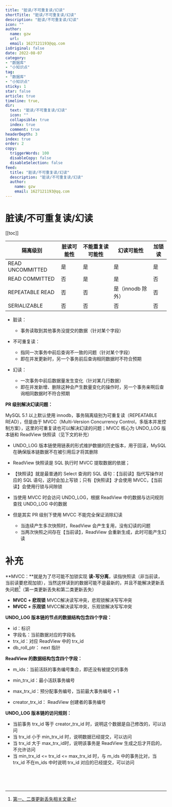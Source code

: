 ```yaml
---
title: "脏读/不可重复读/幻读"
shortTitle: "脏读/不可重复读/幻读"
description: "脏读/不可重复读/幻读"
icon: ""
author: 
  name: gzw
  url: 
  email: 1627121193@qq.com
isOriginal: false
date: 2022-08-07
category: 
- "数据库"
- "小知识点"
tag:
- "数据库"
- "小知识点"
sticky: 1
star: false
article: true
timeline: true,
dir:
  text: "脏读/不可重复读/幻读"
  icon: ""
  collapsible: true
  index: true
  comment: true
headerDepth: 3
index: true
order: 2
copy:
  triggerWords: 100
  disableCopy: false
  disableSelection: false
feed:
  title: "脏读/不可重复读/幻读"
  description: "脏读/不可重复读/幻读"
  author:
    name: gzw
    email: 1627121193@qq.com
---
```






# 脏读/不可重复读/幻读

[[toc]]

| 隔离级别         | 脏读可能性 | 不能重复读可能性 | 幻读可能性        | 加锁读 |
| ---------------- | ---------- | ---------------- | ----------------- | ------ |
| READ UNCOMMITTED | 是         | 是               | 是                | 是     |
| READ COMMITTED   | 否         | 是               | 是                | 否     |
| REPEATABLE READ  | 否         | 否               | 是（innodb 除外） | 否     |
| SERIALIZABLE     | 否         | 否               | 否                | 否     |

- 脏读：
  - 事务读取到其他事务没提交的数据（针对某个字段）

- 不可重复读：
  - 指同一次事务中前后查询不一致的问题（针对某个字段）
  - 即在并发更新时，另一个事务前后查询相同数据时不符合预期
- 幻读：
  - 一次事务中前后数据量发生变化（针对某几行数据） 
  - 即在并发新增、删除这种会产生数量变化的操作时，另一个事务亲啊后查询相同数据时不符合预期



**PR 级别解决幻读问题：**

MySQL 5.1 以上默认使用 innodb，事务隔离级别为可重复读（REPEATABLE READ），但是由于 MVCC（Multi-Version Concurrency Control，多版本并发控制方案），这里的可重复读也可以解决幻读的问题；MVCC 核心为 UNDO_LOG 版本链和 ReadView 快照读（见下文的补充）

- UNDO_LOG 版本链使用链表的形式维护数据的历史版本，用于回滚，MySQL 在确保版本链数据不在被引用后才将其删除
- ReadView 快照读是 SQL 执行时 MVCC 提取数据的依据；
- 【快照读】就是最普通的 Select 查询的 SQL 语句：【当前读】指代写操作对应的 SQL 语句，这时会加上写锁；只有【快照读】才会使用 MVCC，【当前读】会使用行锁与间隙锁
- 当使用 MVCC 时会访问 UNDO_LOG，根据 ReadView 中的数据与访问规则查找 UNDO_LOG 中的数据

- 但是其实 PR 级别下使用 MVCC 不能完全保证消除幻读
  - 当连续产生多次快照时，ReadView 会产生复用，没有幻读的问题
  - 当两次快照之间存在【当前读】，ReadView 会重新生成，此时可能产生幻读



# 补充

**MVCC：**就是为了尽可能不加锁实现 **读-写分离**，读指快照读（非当前读，当前读要悲观加锁），当然这样读到的数据可能不是最新的，并且不能解决更新丢失问题[^更新丢失]（第一类更新丢失和第二类更新丢失）

- **MVCC + 悲观锁** MVCC解决读写冲突，悲观锁解决写写冲突
- **MVCC + 乐观锁** MVCC解决读写冲突，乐观锁解决写写冲突



**UNDO_LOG 版本链的节点的数据结构包含四个字段：**

- id：标识
- 字段名：当前数据对应的字段名
- trx_id：对应 ReadView 中的 trx_id
- db_roll_ptr： next 指针



**ReadView 的数据结构包含四个字段：**

- m_ids：当前活跃的事务编号集合，即还没有被提交的事务
- min_trx_id：最小活跃事务编号

- max_trx_id：预分配事务编号，当前最大事务编号 + 1
- creator_trx_id： ReadView 创建者的事务编号



**UNDO_LOG 版本链的访问规则：**

- 当前事务 trx_id 等于 creator_trx_id 时，说明这个数据是自己修改的，可以访问
- 当 trx_id 小于 min_trx_id 时，说明数据已经提交，可以访问
- 当 trx_id 大于 max_trx_id时，说明该事务是 ReadView 生成之后才开启的，不允许访问
- 当 min_trx_id <=  trx_id <= max_trx_id 时，与 m_ids 中的事务比对，当 trx_id 不在m_ids 中时说明 trx_id 对应的已经提交，可以访问













<br/>

<br/>

<br/>

[^更新丢失]: [第一、二类更新丢失相关文章](https://blog.csdn.net/paopaopotter/article/details/79259686)





